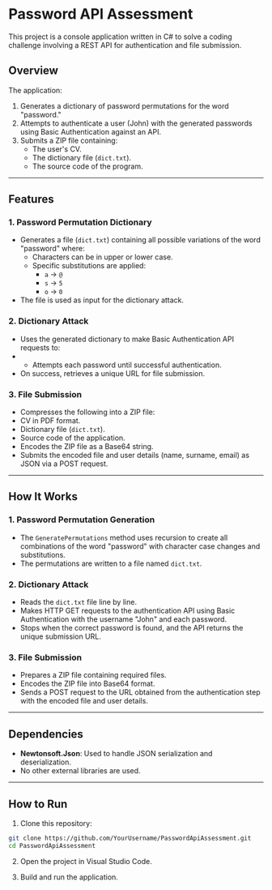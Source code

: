 # Password API Assessment

This project is a console application written in C# to solve a coding challenge involving a REST API for authentication and file submission.

## **Overview**
The application:
1. Generates a dictionary of password permutations for the word "password."
2. Attempts to authenticate a user (John) with the generated passwords using Basic Authentication against an API.
3. Submits a ZIP file containing:
   - The user's CV.
   - The dictionary file (`dict.txt`).
   - The source code of the program.

---

## **Features**
### 1. **Password Permutation Dictionary**
- Generates a file (`dict.txt`) containing all possible variations of the word "password" where:
  - Characters can be in upper or lower case.
  - Specific substitutions are applied:
    - `a` → `@`
    - `s` → `5`
    - `o` → `0`
- The file is used as input for the dictionary attack.

### 2. **Dictionary Attack**
- Uses the generated dictionary to make Basic Authentication API requests to:
- - Attempts each password until successful authentication.
- On success, retrieves a unique URL for file submission.

### 3. **File Submission**
- Compresses the following into a ZIP file:
- CV in PDF format.
- Dictionary file (`dict.txt`).
- Source code of the application.
- Encodes the ZIP file as a Base64 string.
- Submits the encoded file and user details (name, surname, email) as JSON via a POST request.

---

## **How It Works**

### 1. **Password Permutation Generation**
- The `GeneratePermutations` method uses recursion to create all combinations of the word "password" with character case changes and substitutions.
- The permutations are written to a file named `dict.txt`.

### 2. **Dictionary Attack**
- Reads the `dict.txt` file line by line.
- Makes HTTP GET requests to the authentication API using Basic Authentication with the username "John" and each password.
- Stops when the correct password is found, and the API returns the unique submission URL.

### 3. **File Submission**
- Prepares a ZIP file containing required files.
- Encodes the ZIP file into Base64 format.
- Sends a POST request to the URL obtained from the authentication step with the encoded file and user details.

---

## **Dependencies**
- **Newtonsoft.Json**: Used to handle JSON serialization and deserialization.
- No other external libraries are used.

---

## **How to Run**
1. Clone this repository:
 ```bash
 git clone https://github.com/YourUsername/PasswordApiAssessment.git
 cd PasswordApiAssessment
```
2. Open the project in Visual Studio Code.
   
3. Build and run the application.

